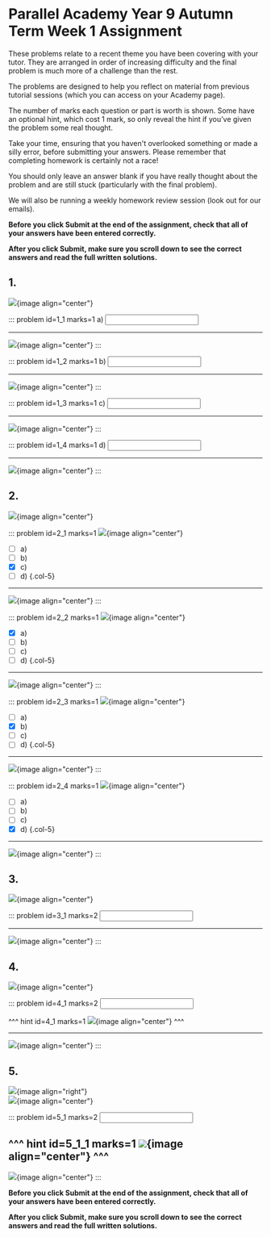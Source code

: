 # Parallel Academy Year 9 Autumn Term Week 1 Assignment

These problems relate to a recent theme you have been covering with your tutor. They are arranged in order of increasing difficulty and the final problem is much more of a challenge than the rest.  

The problems are designed to help you reflect on material from previous tutorial sessions (which you can access on your Academy page).  

The number of marks each question or part is worth is shown. Some have an optional hint, which cost 1 mark, so only reveal the hint if you’ve given the problem some real thought.   

Take your time, ensuring that you haven't overlooked something or made a silly error, before submitting your answers. Please remember that completing homework is certainly not a race!  

You should only leave an answer blank if you have really thought about the problem and are still stuck (particularly with the final problem).  

We will also be running a weekly homework review session (look out for our emails).  

**Before you click Submit at the end of the assignment, check that all of your answers have been entered correctly.** 
  
**After you click Submit, make sure you scroll down to see the correct answers and read the full written solutions.**  

## 1.	
![](/resources/academy-9aut-week-1/q1.png){image align="center"}  

::: problem id=1_1 marks=1
a) <input type="number" solution="11"/>  
 
---

![](/resources/academy-9aut-week-1/s1a.png){image align="center"}
:::  

::: problem id=1_2 marks=1
b) <input type="number" solution="27"/>  
 
---

![](/resources/academy-9aut-week-1/s1b.png){image align="center"}
:::  

::: problem id=1_3 marks=1
c) <input type="number" solution="6"/>  
 
---

![](/resources/academy-9aut-week-1/s1c.png){image align="center"}
:::  

::: problem id=1_4 marks=1
d) <input type="number" solution="20"/>  
 
---

![](/resources/academy-9aut-week-1/s1d.png){image align="center"}
:::  


## 2.
![](/resources/academy-9aut-week-1/q2.png){image align="center"}  

::: problem id=2_1 marks=1
![](/resources/academy-9aut-week-1/q2a.png){image align="center"}  
* [ ] a)
* [ ] b)
* [x] c)
* [ ] d)
{.col-5}

---

![](/resources/academy-9aut-week-1/s2a.png){image align="center"}
:::  

::: problem id=2_2 marks=1
![](/resources/academy-9aut-week-1/q2b.png){image align="center"}  
* [x] a)
* [ ] b)
* [ ] c)
* [ ] d)
{.col-5}

---

![](/resources/academy-9aut-week-1/s2b.png){image align="center"}
:::  

::: problem id=2_3 marks=1
![](/resources/academy-9aut-week-1/q2c.png){image align="center"}  
* [ ] a)
* [x] b)
* [ ] c)
* [ ] d)
{.col-5} 

---

![](/resources/academy-9aut-week-1/s2c.png){image align="center"}
:::  

::: problem id=2_4 marks=1
![](/resources/academy-9aut-week-1/q2d.png){image align="center"}  
* [ ] a)
* [ ] b)
* [ ] c)
* [x] d)
{.col-5}

---

![](/resources/academy-9aut-week-1/s2d.png){image align="center"}
:::  


## 3.
![](/resources/academy-9aut-week-1/q3.png){image align="center"}  

::: problem id=3_1 marks=2
<input type="number" solution="1"/>  

---

![](/resources/academy-9aut-week-1/s3.png){image align="center"}
:::  


## 4.
![](/resources/academy-9aut-week-1/q4.png){image align="center"}  

::: problem id=4_1 marks=2
<input type="number" solution="2"/>  

^^^ hint id=4_1 marks=1
![](/resources/academy-9aut-week-1/h4.png){image align="center"} 
^^^  
 
---

![](/resources/academy-9aut-week-1/s4.png){image align="center"}
:::  


## 5.
![](/resources/academy-4-week-2/4-skull.png){image align="right"}  
![](/resources/academy-9aut-week-1/q5.png){image align="center"}  

::: problem id=5_1 marks=2
<input type="number" solution="8"/> 

^^^ hint id=5_1_1 marks=1
![](/resources/academy-9aut-week-1/h5.png){image align="center"} 
^^^  
---

![](/resources/academy-9aut-week-1/s5.png){image align="center"}
:::  

**Before you click Submit at the end of the assignment, check that all of your answers have been entered correctly.** 
  
**After you click Submit, make sure you scroll down to see the correct answers and read the full written solutions.**  